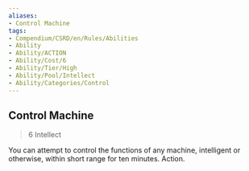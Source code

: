 ```yaml
---
aliases:
- Control Machine
tags:
- Compendium/CSRD/en/Rules/Abilities
- Ability
- Ability/ACTION
- Ability/Cost/6
- Ability/Tier/High
- Ability/Pool/Intellect
- Ability/Categories/Control
---
```


  
## Control Machine  
>6  Intellect  
  
You can attempt to control the functions of any machine, intelligent or otherwise, within short range for ten minutes. Action.